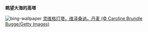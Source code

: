 
**眺望大海的高塔**

![bing-wallpaper](https://www.bing.com/th?id=OHR.LyngvigLighthouse_ZH-CN0836204503_1920x1080.jpg)
[灵维格灯塔，维泽桑讷，丹麦 (© Caroline Brundle Bugge/Getty Images)](https://www.bing.com/search?q=%E7%81%AF%E5%A1%94&amp;form=hpcapt&amp;mkt=zh-cn)
  